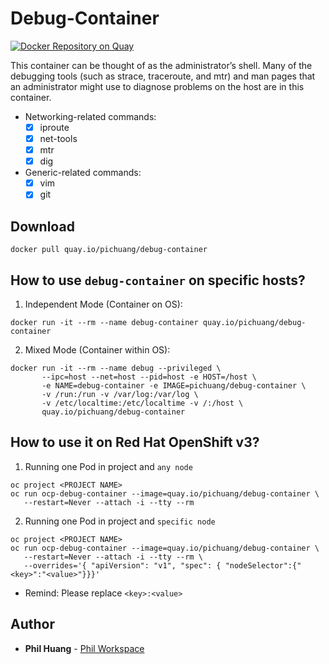 # Debug-Container

[![Docker Repository on Quay](https://quay.io/repository/pichuang/debug-container/status "Docker Repository on Quay")](https://quay.io/repository/pichuang/debug-container)

This container can be thought of as the administrator’s shell. Many of the debugging tools (such as strace, traceroute, and mtr) and man pages that an administrator might use to diagnose problems on the host are in this container.

- Networking-related commands:
  - [x] iproute
  - [x] net-tools
  - [x] mtr
  - [x] dig
- Generic-related commands:
  - [x] vim
  - [x] git

## Download
```
docker pull quay.io/pichuang/debug-container
```

## How to use `debug-container` on specific hosts?

1. Independent Mode (Container on OS):
```
docker run -it --rm --name debug-container quay.io/pichuang/debug-container
```

2. Mixed Mode (Container within OS):
```
docker run -it --rm --name debug --privileged \
       --ipc=host --net=host --pid=host -e HOST=/host \
       -e NAME=debug-container -e IMAGE=pichuang/debug-container \
       -v /run:/run -v /var/log:/var/log \
       -v /etc/localtime:/etc/localtime -v /:/host \
       quay.io/pichuang/debug-container
```

## How to use it on Red Hat OpenShift v3?

1. Running one Pod in project and `any node`
```
oc project <PROJECT NAME>
oc run ocp-debug-container --image=quay.io/pichuang/debug-container \
   --restart=Never --attach -i --tty --rm
```

2. Running one Pod in project and `specific node`
```
oc project <PROJECT NAME>
oc run ocp-debug-container --image=quay.io/pichuang/debug-container \
   --restart=Never --attach -i --tty --rm \
   --overrides='{ "apiVersion": "v1", "spec": { "nodeSelector":{"<key>":"<value>"}}}'
```
- Remind: Please replace `<key>:<value>`

## Author
* **Phil Huang** - [Phil Workspace](https://blog.pichuang.com.tw)

